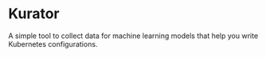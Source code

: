 # Kurator

A simple tool to collect data for machine learning models that help you write Kubernetes configurations.

<!-- This simple app is for collecting data of the form: **(Existing Config, Change Instruction, New Config)**. Since making users enter this data from scratch is too expensive, this app helps in the following ways:

- It allows users to select existing configurations from a list of existing configurations.
- It allows users to edit existing configurations, and the app calls GPT-3 to generate change instructions.
- Since the generated change instructions are not always correct, the app allows users to edit the change instructions.

If a user makes changes to the change instruction, we flag the data sample as "edited" (along with recording the change instruction before the edit). This is useful for training a model with better change instructions.

The app has simple UI:

- There are 3 columns: Existing Config, New Config and Diff for easy visualization of the change.
- There's one row at the bottom for entering the change instruction. This will be automatically filled by GPT-3.
- Finally, one submit button to submit the data sample.
- Users can edit their data points if they want to.

The database schema is as follows:

Table: edit_data_points (stores the data points of the edit task)
- id: Primary key
- user_email: string
- existing_config: The existing configuration
- change_instruction: The change instruction
- new_config: The new configuration
- generated_change_instruction: The change instruction generated by GPT-3
- edited: Whether the change instruction was edited by the user

Table: existing_configs
- id: Primary key
- config: The existing configuration
- tag: The tag for the existing configuration -->